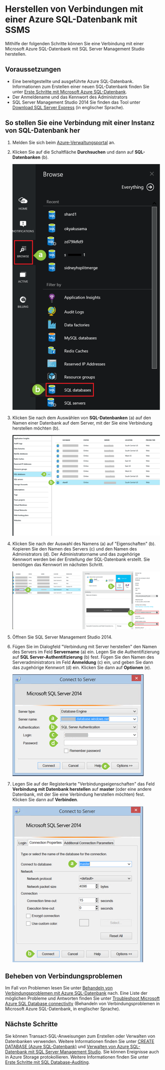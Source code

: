 <properties
	urlDisplayName="How to connect to an Azure SQL database using SSMS"
	pageTitle="Herstellen einer Verbindung mit einer Azure SQL-Datenbank mit SSMS" metaKeywords=""
	description="Erfahren Sie, wie Sie mit SSMS eine Verbindung mit einer Azure SQL-Datenbank herstellen."
	metaCanonical=""
	services="sql-database"
	documentationCenter=""
	title="How to connect to an Azure SQL database using SSMS"
	authors="sidneyh" solutions=""
	manager="jhubbard" editor="" />

<tags
	ms.service="sql-database"
	ms.workload="data-management"
	ms.tgt_pltfrm="na"
	ms.devlang="na"
	ms.topic="get-started-article" 
	ms.date="04/02/2015"
	ms.author="sidneyh" />

# Herstellen von Verbindungen mit einer Azure SQL-Datenbank mit SSMS

Mithilfe der folgenden Schritte können Sie eine Verbindung mit einer Microsoft Azure SQL-Datenbank mit SQL Server Management Studio herstellen.

## Voraussetzungen
* Eine bereitgestellte und ausgeführte Azure SQL-Datenbank. Informationen zum Erstellen einer neuen SQL-Datenbank finden Sie unter [Erste Schritte mit Microsoft Azure SQL-Datenbank](sql-database-get-started.md).
* Der Anmeldename und das Kennwort des Administrators
* SQL Server Management Studio 2014 Sie finden das Tool unter [Download SQL Server Express](http://www.hanselman.com/blog/DownloadSQLServerExpress.aspx) (in englischer Sprache).

## So stellen Sie eine Verbindung mit einer Instanz von SQL-Datenbank her
1. Melden Sie sich beim [Azure-Verwaltungsportal](https://portal.azure.com) an.
2. Klicken Sie auf die Schaltfläche **Durchsuchen** und dann auf **SQL-Datenbanken** (b).

	![Klicken auf "Durchsuchen" und "SQL-Datenbank"][1]
3. Klicken Sie nach dem Auswählen von **SQL-Datenbanken** (a) auf den Namen einer Datenbank auf dem Server, mit der Sie eine Verbindung herstellen möchten (b).

	![Klicken auf den Namen einer Datenbank][2]
4. Klicken Sie nach der Auswahl des Namens (a) auf "Eigenschaften" (b). Kopieren Sie den Namen des Servers (c) und den Namen des Administrators (d). Der Administratorname und das zugehörige Kennwort werden bei der Erstellung der SQL-Datenbank erstellt. Sie benötigen das Kennwort im nächsten Schritt.

	![Klicken auf "SQL Server", "Einstellungen" und "Eigenschaften"][3]
5. Öffnen Sie SQL Server Management Studio 2014.
6. Fügen Sie im Dialogfeld "Verbindung mit Server herstellen" den Namen des Servers im Feld **Servername** (a) ein. Legen Sie die Authentifizierung auf **SQL Server-Authentifizierung** (b) fest. Fügen Sie den Namen des Serveradministrators im Feld **Anmeldung** (c) ein, und geben Sie dann das zugehörige Kennwort (d) ein. Klicken Sie dann auf **Optionen** (e).

	![SSMS-Anmeldung (Dialogfeld)][4]
7. Legen Sie auf der Registerkarte "Verbindungseigenschaften" das Feld **Verbindung mit Datenbank herstellen** auf **master** (oder eine andere Datenbank, mit der Sie eine Verbindung herstellen möchten) fest. Klicken Sie dann auf **Verbinden**.

	![Festlegen auf "master" und Klicken auf "Verbinden"][5]

## Beheben von Verbindungsproblemen

Im Fall von Problemen lesen Sie unter [Behandeln von Verbindungsproblemen mit Azure SQL-Datenbank](https://support.microsoft.com/kb/2980233/) nach. Eine Liste der möglichen Probleme und Antworten finden Sie unter [Troubleshoot Microsoft Azure SQL Database connectivity](https://support2.microsoft.com/common/survey.aspx?scid=sw;en;3844&showpage=1) (Behandeln von Verbindungsproblemen in Microsoft Azure SQL-Datenbank, in englischer Sprache).


## Nächste Schritte
Sie können Transact-SQL-Anweisungen zum Erstellen oder Verwalten von Datenbanken verwenden. Weitere Informationen finden Sie unter [CREATE DATABASE (Azure SQL-Datenbank)](https://msdn.microsoft.com/library/dn268335.aspx) und [Verwalten von Azure SQL-Datenbank mit SQL Server Management Studio](sql-database-manage-azure-ssms.md). Sie können Ereignisse auch in Azure Storage protokollieren. Weitere Informationen finden Sie unter [Erste Schritte mit SQL Database-Auditing](sql-database-auditing-get-started.md).

<!--Image references-->

[1]: ./media/sql-database-connect-to-database/browse-vms.png
[2]: ./media/sql-database-connect-to-database/sql-databases.png
[3]: ./media/sql-database-connect-to-database/blades.png
[4]: ./media/sql-database-connect-to-database/ssms-connect-to-server.png
[5]: ./media/sql-database-connect-to-database/ssms-master.png
 

<!---HONumber=58_postMigration-->